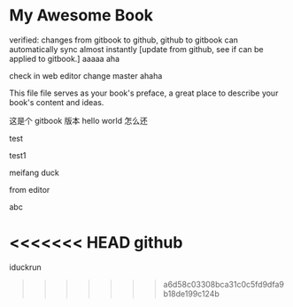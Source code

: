 My Awesome Book
=======
verified: changes from gitbook to github, github to gitbook can automatically sync almost instantly
[update from github, see if can be applied to gitbook.] aaaaa aha

check in web editor  change master ahaha

This file file serves as your book's preface, a great place to describe your book's content and ideas.

这是个 gitbook 版本 hello world 
怎么还

test

test1

meifang
duck

from editor

abc

<<<<<<< HEAD
github
=======
iduckrun
>>>>>>> a6d58c03308bca31c0c5fd9dfa9b18de199c124b
